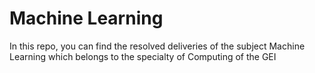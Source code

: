 # Machine Learning
In this repo, you can find the resolved deliveries of the subject Machine Learning which belongs to the specialty of Computing of the GEI
